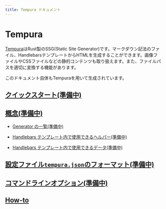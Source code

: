 ```yaml
---
title: Tempura ドキュメント
---
```


# Tempura

[Tempura](https://github.com/yuma140902/tempura)はRust製のSSG(Static Site Generator)です。マークダウン記法のファイル、HandlebarsテンプレートからHTMLを生成することができます。画像ファイルやCSSファイルなどの静的コンテンツも取り扱えます。また、ファイルパスを適切に変換する機能があります。

このドキュメント自体もTempuraを用いて生成されています。

## [クイックスタート(準備中)](quick-start.html)

## [概念(準備中)](concepts.html)

- [Generator の一覧(準備中)](generator-list.html)

- [Handlebars テンプレート内で使用できるヘルパー(準備中)](handlebars-helper-list.html)

- [Handlebars テンプレート内で使用できるデータ(準備中)](handlebars-data-list.html)

## [設定ファイル`tempura.json`のフォーマット(準備中)](tempura-json.html)

## [コマンドラインオプション(準備中)](cli.html)

## [How-to](howto.html)
